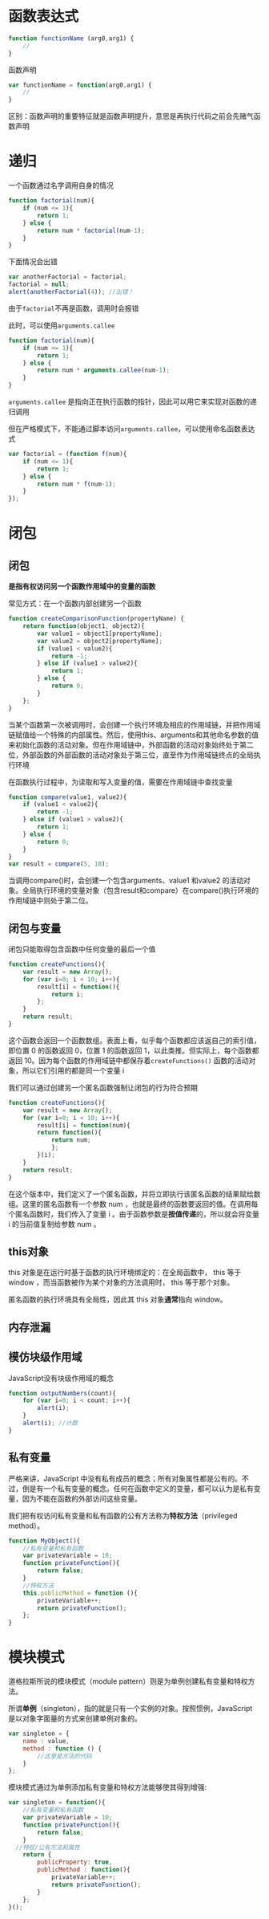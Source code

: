 # 函数表达式

```js
function functionName (arg0,arg1) {
	//
}
```

函数声明

```js
var functionName = function(arg0,arg1) {
	//
}
```

区别：函数声明的重要特征就是函数声明提升，意思是再执行代码之前会先赌气函数声明

# 递归

一个函数通过名字调用自身的情况

```js
function factorial(num){
	if (num <= 1){
		return 1;
	} else {
		return num * factorial(num-1);
	}
}
```

下面情况会出错

```js
var anotherFactorial = factorial;
factorial = null;
alert(anotherFactorial(4)); //出错！
```

由于`factorial`不再是函数，调用时会报错

此时，可以使用`arguments.callee`

```js
function factorial(num){
	if (num <= 1){
		return 1;
	} else {
		return num * arguments.callee(num-1);
	}
}
```

`arguments.callee` 是指向正在执行函数的指针，因此可以用它来实现对函数的递归调用

但在严格模式下，不能通过脚本访问`arguments.callee`，可以使用命名函数表达式

```js
var factorial = (function f(num){
	if (num <= 1){
		return 1;
	} else {
		return num * f(num-1);
	}
});
```

# 闭包

## 闭包

**是指有权访问另一个函数作用域中的变量的函数**

常见方式：在一个函数内部创建另一个函数

```js
function createComparisonFunction(propertyName) {
	return function(object1, object2){
		var value1 = object1[propertyName];
		var value2 = object2[propertyName];
		if (value1 < value2){
			return -1;
		} else if (value1 > value2){
			return 1;
		} else {
			return 0;
		}
	};
}
```

当某个函数第一次被调用时，会创建一个执行环境及相应的作用域链，并把作用域链赋值给一个特殊的内部属性。然后，使用this、arguments和其他命名参数的值来初始化函数的活动对象。但在作用域链中，外部函数的活动对象始终处于第二位，外部函数的外部函数的活动对象处于第三位，直至作为作用域链终点的全局执行环境

在函数执行过程中，为读取和写入变量的值，需要在作用域链中查找变量

```js
function compare(value1, value2){
	if (value1 < value2){
		return -1;
	} else if (value1 > value2){
		return 1;
	} else {
		return 0;
	}
}
var result = compare(5, 10);
```



当调用compare()时，会创建一个包含arguments、value1 和value2 的活动对象。全局执行环境的变量对象（包含result和compare）在compare()执行环境的作用域链中则处于第二位。

## 闭包与变量

闭包只能取得包含函数中任何变量的最后一个值

```js
function createFunctions(){
	var result = new Array();
	for (var i=0; i < 10; i++){
		result[i] = function(){
			return i;
		};
	}
	return result;
}
```

这个函数会返回一个函数数组。表面上看，似乎每个函数都应该返自己的索引值，即位置 0 的函数返回 0，位置 1 的函数返回 1，以此类推。但实际上，每个函数都返回 10。因为每个函数的作用域链中都保存着`createFunctions()` 函数的活动对象，所以它们引用的都是同一个变量 i 

我们可以通过创建另一个匿名函数强制让闭包的行为符合预期

```js
function createFunctions(){
	var result = new Array();
	for (var i=0; i < 10; i++){
		result[i] = function(num){
		return function(){
			return num;
			};
		}(i);
	}
	return result;
}
```

在这个版本中，我们定义了一个匿名函数，并将立即执行该匿名函数的结果赋给数组。这里的匿名函数有一个参数 num ，也就是最终的函数要返回的值。在调用每个匿名函数时，我们传入了变量 i 。由于函数参数是**按值传递**的，所以就会将变量 i 的当前值复制给参数 num 。

## this对象

this 对象是在运行时基于函数的执行环境绑定的：在全局函数中， this 等于 window ，而当函数被作为某个对象的方法调用时， this 等于那个对象。

匿名函数的执行环境具有全局性，因此其 this 对象**通常**指向 window。

## 内存泄漏

## 模仿块级作用域

JavaScript没有块级作用域的概念

```js
function outputNumbers(count){
	for (var i=0; i < count; i++){
		alert(i);
	}
	alert(i); //计数
}
```

## 私有变量

严格来讲，JavaScript 中没有私有成员的概念；所有对象属性都是公有的。不过，倒是有一个私有变量的概念。任何在函数中定义的变量，都可以认为是私有变量，因为不能在函数的外部访问这些变量。

我们把有权访问私有变量和私有函数的公有方法称为**特权方法**（privileged method）。

```js
function MyObject(){
	//私有变量和私有函数
	var privateVariable = 10;
	function privateFunction(){
		return false;
	}
	//特权方法
	this.publicMethod = function (){
		privateVariable++;
		return privateFunction();
	};
}
```

# 模块模式

道格拉斯所说的模块模式（module pattern）则是为单例创建私有变量和特权方法。

所谓**单例**（singleton），指的就是只有一个实例的对象。按照惯例，JavaScript 是以对象字面量的方式来创建单例对象的。

```js
var singleton = {
	name : value,
	method : function () {
		//这里是方法的代码
	}
};
```

模块模式通过为单例添加私有变量和特权方法能够使其得到增强:

```js
var singleton = function(){
	//私有变量和私有函数
	var privateVariable = 10;
	function privateFunction(){
		return false;
	}
  //特权/公有方法和属性
	return {
		publicProperty: true,
		publicMethod : function(){
			privateVariable++;
			return privateFunction();
		}
	};
}();
```

